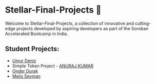 # Stellar-Final-Projects 🌌

Welcome to Stellar-Final-Projects, a collection of innovative and cutting-edge projects developed by aspiring developers as part of the Soroban Accelerated Bootcamp in India. 

## Student Projects:

- [Umur Deniz](https://www.google.com)
- Simple Token Project - [ANURAJ KUMAR](https://github.com/anurajkumarchaurasiya/blockchain)
- [Onder Durak](https://www.google.com)
- [Melis Seyman](https://www.google.com)
